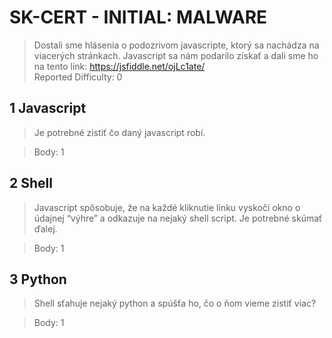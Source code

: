 # SK-CERT - INITIAL: MALWARE
> Dostali sme hlásenia o podozrivom javascripte, ktorý sa nachádza na viacerých stránkach. Javascript sa nám podarilo získať a dali sme ho na tento link: https://jsfiddle.net/ojLc1ate/ <br/>
Reported Difficulty: 0 

## 1 Javascript
> Je potrebné zistiť čo daný javascript robí.

> Body: 1

## 2 Shell
> Javascript spôsobuje, že na každé kliknutie linku vyskočí okno o údajnej “výhre” a odkazuje na nejaký shell script. Je potrebné skúmať ďalej.

> Body: 1

## 3 Python
> Shell sťahuje nejaký python a spúšťa ho, čo o ňom vieme zistiť viac?

> Body: 1